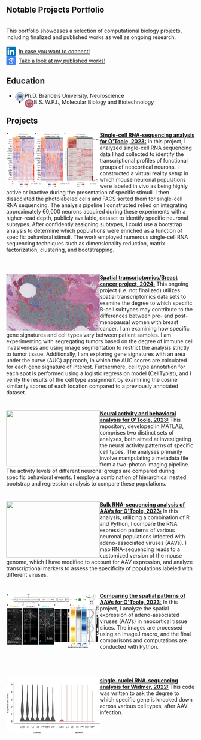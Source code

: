 ## Notable Projects Portfolio
<br> 
This portfolio showcases a selection of computational biology projects, including finalized and published works as well as ongoing research.
<br> 
<br> 
<div style="display: flex; align-items: center;">
    <a href="https://ch.linkedin.com/in/sean-o-toole-662a16176" style="display: flex; align-items: center;">
        <img src="https://github.com/sean-otoole/portfolio/blob/main/images/linkedIn_logo.png" width="25" height="25" style="margin-right: 8px;">
        In case you want to connect!
    </a>
</div>
<div style="display: flex; align-items: center;">
    <a href="https://scholar.google.com/citations?user=KXvfb1kAAAAJ&hl=en&oi=ao" style="display: flex; align-items: center;">
        <img src="https://github.com/sean-otoole/portfolio/blob/main/images/google_scholar_logo.png" width="25" height="25" style="margin-right: 8px;">
        Take a look at my published works!
    </a>
</div>

## Education
- <img align="left" width="25" height="25" src="https://github.com/sean-otoole/portfolio/blob/main/images/brandeis_seal.png">Ph.D. Brandeis University, Neuroscience
- <img align="left" width="25" height="25" src="https://github.com/sean-otoole/portfolio/blob/main/images/WPI_seal.png">B.S. W.P.I., Molecular Biology and Biotechnology
  

## Projects

<img align="left" width="250" height="150" src="https://github.com/sean-otoole/scell_otoole_2023/blob/main/images/heatmaps_main.png"> **[Single-cell RNA-sequencing analysis for O'Toole, 2023:](https://github.com/sean-otoole/scell_otoole_2023)**
In this project, I analyzed single-cell RNA sequencing data I had collected to identify the transcriptional profiles of functional groups of neocortical neurons. I constructed a virtual reality setup in which mouse neuronal populations were labeled in vivo as being highly active or inactive during the presentation of specific stimuli. I then dissociated the photolabeled cells and FACS sorted them for single-cell RNA sequencing. The analysis pipeline I constructed relied on integrating approximately 60,000 neurons acquired during these experiments with a higher-read depth, publicly available, dataset to identify specific neuronal subtypes. After confidently assigning subtypes, I could use a bootstrap analysis to determine which populations were enriched as a function of specific behavioral stimuli. The work employed numerous single-cell RNA sequencing techniques such as dimensionality reduction, matrix factorization, clustering, and bootstrapping.
<br>
<br> 
#

<img align="left" width="250" height="150" src="https://github.com/sean-otoole/portfolio/blob/main/images/BRCA_2024.png"> **[Spatial transcriptomics/Breast cancer project, 2024:](https://github.com/sean-otoole/BRCA_2024)**
This ongoing project (i.e. not finalized) utilizes spatial transcriptomics data sets to examine the degree to which specific B-cell subtypes may contribute to the differences between pre- and post-menopausal women with breast cancer. I am examining how specific gene signatures and cell types vary between patient samples. I am experimenting with segregating tumors based on the degree of immune cell invasiveness and using image segmentation to restrict the analysis strictly to tumor tissue. Additionally, I am exploring gene signatures with an area under the curve (AUC) approach, in which the AUC scores are calculated for each gene signature of interest. Furthermore, cell type annotation for each spot is performed using a logistic regression model (CellTypist), and I verify the results of the cell type assignment by examining the cosine similarity scores of each location compared to a previously annotated dataset.
#

<img align="left" width="250" height="150" src="https://github.com/sean-otoole/2p_neural_activity_otoole_2023/blob/main/images/fig_1_clip.png"> **[Neural activity and behavioral analysis for O'Toole, 2023:](https://github.com/sean-otoole/2p_neural_activity_otoole_2023)**
This repository, developed in MATLAB, comprises two distinct sets of analyses, both aimed at investigating the neural activity patterns of specific cell types. The analyses primarily involve manipulating a metadata file from a two-photon imaging pipeline. The activity levels of different neuronal groups are compared during specific behavioral events. I employ a combination of hierarchical nested bootstrap and regression analysis to compare these populations.
<br>
#

<img align="left" width="250" height="150" src="https://github.com/sean-otoole/bulk_RNA_seq_otoole_2023/blob/main/images/fig_s5_clip.png"> **[Bulk RNA-sequencing analysis of AAVs for O'Toole, 2023:](https://github.com/sean-otoole/bulk_RNA_seq_otoole_2023)**
In this analysis, utilizing a combination of R and Python, I compare the RNA expression patterns of various neuronal populations infected with adeno-associated viruses (AAVs). I map RNA-sequencing reads to a customized version of the mouse genome, which I have modified to account for AAV expression, and analyze transcriptional markers to assess the specificity of populations labeled with different viruses.
<br>

#

<img align="left" width="250" height="150" src="https://github.com/sean-otoole/aav_histology_otoole_2023/blob/main/images/figure_5.png"> **[Comparing the spatial patterns of AAVs for O'Toole, 2023:](https://github.com/sean-otoole/aav_histology_otoole_2023)**
In this project, I analyze the spatial expression of adeno-associated viruses (AAVs) in neocortical tissue slices. The images are processed using an ImageJ macro, and the final comparisons and computations are conducted with Python.
<br>
<br>
<br>

#

<img align="left" width="250" height="150" src="https://github.com/sean-otoole/single_nuclei_seq_widmer_2022/blob/main/otoole_widmer_clip.png"> **[single-nuclei RNA-sequencing analysis for Widmer, 2022:](https://github.com/sean-otoole/single_nuclei_seq_widmer_2022)** 
This code was written to ask the degree to which specific gene is knocked down across various cell types, after AAV infection.
<br>
<br>
<br>
<br>



#



<br />

<!--

-->


